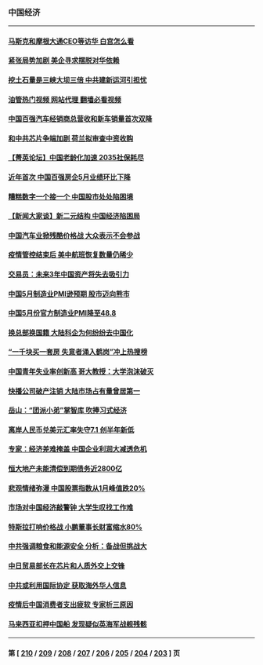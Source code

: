 ### 中国经济
---
#### [马斯克和摩根大通CEO等访华 白宫怎么看](../../pages/ncid283/n14007549.md?06011245) 
#### [紧张局势加剧 美企寻求摆脱对华依赖](../../pages/ncid283/n14007653.md?06011245) 
#### [挖土石量是三峡大坝三倍 中共建新运河引担忧](../../pages/ncid283/n14007556.md?06011245) 
#### [油管热门视频 网站代理 翻墙必看视频](http://138.2.39.72:81/youtube.html?epic-marker?06011245)
#### [中国百强汽车经销商总营收和新车销量首次双降](../../pages/ncid283/n14007602.md?06011245) 
#### [和中共芯片争端加剧 荷兰拟审查中资收购](../../pages/ncid283/n14007533.md?06011245) 
#### [【菁英论坛】中国老龄化加速 2035社保耗尽](../../pages/ncid283/n14007495.md?06011245) 
#### [近年首次 中国百强房企5月业绩环比下降](../../pages/ncid283/n14007251.md?06011245) 
#### [糟糕数字一个接一个 中国股市处处陷困境](../../pages/ncid283/n14007467.md?06011245) 
#### [【新闻大家谈】新二元结构 中国经济陷困局](../../pages/ncid283/n14007392.md?06011245) 
#### [中国汽车业掀残酷价格战 大众表示不会参战](../../pages/ncid283/n14007310.md?06011245) 
#### [疫情管控结束后 美中航班恢复数量仍稀少](../../pages/ncid283/n14007255.md?06011245) 
#### [交易员：未来3年中国资产将失去吸引力](../../pages/ncid283/n14007208.md?06011245) 
#### [中国5月制造业PMI逊预期 股市迈向熊市](../../pages/ncid283/n14007110.md?06011245) 
#### [中国5月份官方制造业PMI降至48.8](../../pages/ncid283/n14007088.md?06011245) 
#### [换总部换国籍 大陆科企为何纷纷去中国化](../../pages/ncid283/n14006981.md?06011245) 
#### [“一千块买一套房 失意者涌入鹤岗”冲上热搜榜](../../pages/ncid283/n14006648.md?06011245) 
#### [中国青年失业率创新高 哥大教授：大学泡沫破灭](../../pages/ncid283/n14006843.md?06011245) 
#### [快播公司破产注销 大陆市场占有量曾居第一](../../pages/ncid283/n14006594.md?06011245) 
#### [岳山：“团派小弟”掌智库 吹捧习式经济](../../pages/ncid283/n14006622.md?06011245) 
#### [离岸人民币兑美元汇率失守7.1 创半年新低](../../pages/ncid283/n14006659.md?06011245) 
#### [专家：经济差难掩盖 中国企业利润大减透危机](../../pages/ncid283/n14006298.md?06011245) 
#### [恒大地产未能清偿到期债务近2800亿](../../pages/ncid283/n14006502.md?06011245) 
#### [悲观情绪弥漫 中国股票指数从1月峰值跌20%](../../pages/ncid283/n14006365.md?06011245) 
#### [市场对中国经济敲警钟 大学生叹找工作难](../../pages/ncid283/n14006173.md?06011245) 
#### [特斯拉打响价格战 小鹏董事长财富缩水80%](../../pages/ncid283/n14006158.md?06011245) 
#### [中共强调粮食和能源安全 分析：备战但挑战大](../../pages/ncid283/n14006155.md?06011245) 
#### [中日贸易部长在芯片和人质外交上交锋](../../pages/ncid283/n14006142.md?06011245) 
#### [中共或利用国际协定 获取海外华人信息](../../pages/ncid283/n14006081.md?06011245) 
#### [疫情后中国消费者支出疲软 专家析三原因](../../pages/ncid283/n14005919.md?06011245) 
#### [马来西亚扣押中国船 发现疑似英海军战舰残骸](../../pages/ncid283/n14005866.md?06011245) 

---
#### 第 [ [210](./210.md?06011245) / [209](./209.md?06011245) / [208](./208.md?06011245) / [207](./207.md?06011245) / [206](./206.md?06011245) / [205](./205.md?06011245) / [204](./204.md?06011245) / [203](./203.md?06011245) ] 页
